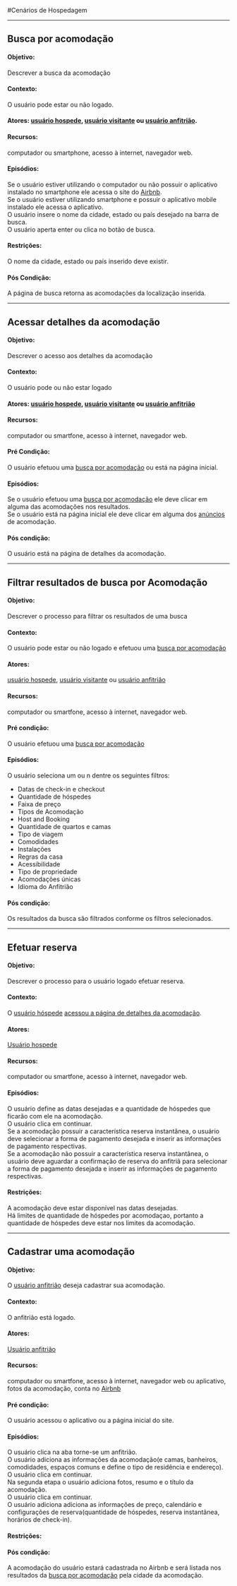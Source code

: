 #Cenários de Hospedagem
***
## Busca por acomodação<a name="BUSCAR-ACOMODACAO"></a>
#### Objetivo:
Descrever a busca da acomodação
#### Contexto:
O usuário pode estar ou não logado.
#### Atores: [usuário hospede](lex_geral.md#HOSPEDE), [usuário visitante](lex_geral.md#VISITANTE) ou [usuário anfitrião](lex_geral.md#ANFITRIAO).
#### Recursos:
computador ou smartphone, acesso à internet, navegador web.
#### Episódios:
Se o usuário estiver utilizando o computador ou não possuir o aplicativo instalado no smartphone ele acessa o site do [Airbnb](lex_geral.md#Airbnb).<br>
Se o usuário estiver utilizando smartphone e possuir o aplicativo mobile instalado ele acessa o aplicativo.<br>
O usuário insere o nome da cidade, estado ou país desejado na barra de busca.<br>
O usuário aperta enter ou clica no botão de busca.
#### Restrições:
O nome da cidade, estado ou país inserido deve existir.
#### Pós Condição:
A página de busca retorna as acomodações da localização inserida.
***
## Acessar detalhes da acomodação<a name="DETALHES-ACOMODACAO"></a>
#### Objetivo:
Descrever o acesso aos detalhes da acomodação
#### Contexto:
O usuário pode ou não estar logado
#### Atores: [usuário hospede](lex_geral.md#HOSPEDE), [usuário visitante](lex_geral.md#VISITANTE) ou [usuário anfitrião](lex_geral.md#ANFITRIAO)
#### Recursos:
computador ou smartfone, acesso à internet, navegador web.
#### Pré Condição:
O usuário efetuou uma [busca por acomodação](#BUSCAR-ACOMODACAO) ou está na página inicial.
#### Episódios:
Se o usuário efetuou uma [busca por acomodação](#BUSCA-ACOMODACAO) ele deve clicar em alguma das acomodações nos resultados.<br>
Se o usuário está na página inicial ele deve clicar em alguma dos [anúncios](lex_geral.md#ANUNCIO) de acomodação.
#### Pós condição:
O usuário está na página de detalhes da acomodação.

***
## Filtrar resultados de busca por Acomodação
#### Objetivo:
Descrever o processo para filtrar os resultados de uma busca
#### Contexto:
O usuário pode estar ou não logado e efetuou uma [busca por acomodação](#BUSCAR-ACOMODACAO)
#### Atores:
[usuário hospede](lex_geral.md#HOSPEDE), [usuário visitante](lex_geral.md#VISITANTE) ou [usuário anfitrião](lex_geral.md#ANFITRIAO)
#### Recursos:
computador ou smartfone, acesso à internet, navegador web.
#### Pré condição:
O usuário efetuou uma [busca por acomodação](#BUSCAR-ACOMODACAO)
#### Episódios:
O usuário seleciona um ou n dentre os seguintes filtros: <br>
* Datas de check-in e checkout
* Quantidade de hóspedes
* Faixa de preço
* Tipos de Acomodação
* Host and Booking
* Quantidade de quartos e camas
* Tipo de viagem
* Comodidades
* Instalações
* Regras da casa
* Acessibilidade
* Tipo de propriedade
* Acomodações únicas
* Idioma do Anfitrião

#### Pós condição:
Os resultados da busca são filtrados conforme os filtros selecionados.

***

## Efetuar reserva
#### Objetivo:
Descrever o processo para o usuário logado efetuar reserva.
#### Contexto:
O [usuário hóspede](lex_geral.md#HOSPEDE) [acessou a página de detalhes da acomodação](#DETALHES-ACOMODACAO).
#### Atores:
[Usuário hospede](lex_geral.md#HOSPEDE)
#### Recursos:
computador ou smartfone, acesso à internet, navegador web.
#### Episódios:
O usuário define as datas desejadas e a quantidade de hóspedes que ficarão com ele na acomodação.<br>
O usuário clica em continuar. <br>
Se a acomodação possuir a característica reserva instantânea, o usuário deve selecionar a forma de pagamento desejada e inserir as informações de pagamento respectivas.<br>
Se a acomodação não possuir a característica reserva instantânea, o usuário deve aguardar a confirmação de reserva do anfitriã para selecionar a forma de pagamento desejada e inserir as informações de pagamento respectivas.
#### Restrições:
 A acomodação deve estar disponível nas datas desejadas.<br>
 Há limites de quantidade de hóspedes por acomodaçao, portanto a quantidade de hóspedes deve estar nos limites da acomodação.
***
## Cadastrar uma acomodação
#### Objetivo:
O [usuário anfitrião](lex_geral.md#ANFITRIAO) deseja cadastrar sua acomodação.
#### Contexto:
O anfitrião está logado.
#### Atores:
[Usuário anfitrião](lex_geral.md#ANFITRIAO)
#### Recursos:
computador ou smartfone, acesso à internet, navegador web ou aplicativo, fotos da acomodação, conta no [Airbnb](lex_geral.md#AIRBNB)
#### Pré condição:
O usuário acessou o aplicativo ou a página inicial do site.
#### Episódios:
O usuário clica na aba torne-se um anfitrião.<br>
O usuário adiciona as informações da acomodação(e camas, banheiros, comodidades, espaços comuns e define o tipo de residência e endereço).<br>
O usuário clica em continuar.<br>
Na segunda etapa o usuário adiciona fotos, resumo e o título da acomodação.<br>
O usuário clica em continuar.<br>
O usuário adiciona adiciona as informações de preço, calendário e configurações de reserva(quantidade de hóspedes, reserva instantânea, horários de check-in).
#### Restrições:

#### Pós condição:
A acomodação do usuário estará cadastrada no Airbnb e será listada nos resultados da [busca por acomodação](#BUSCAR-ACOMODACAO) pela cidade da acomodação.
